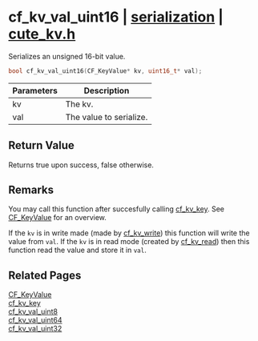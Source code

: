 # cf_kv_val_uint16 | [serialization](https://github.com/RandyGaul/cute_framework/blob/master/docs/serialization/README.md) | [cute_kv.h](https://github.com/RandyGaul/cute_framework/blob/master/include/cute_kv.h)

Serializes an unsigned 16-bit value.

```cpp
bool cf_kv_val_uint16(CF_KeyValue* kv, uint16_t* val);
```

Parameters | Description
--- | ---
kv | The kv.
val | The value to serialize.

## Return Value

Returns true upon success, false otherwise.

## Remarks

You may call this function after succesfully calling [cf_kv_key](https://github.com/RandyGaul/cute_framework/blob/master/docs/serialization/cf_kv_key.md). See [CF_KeyValue](https://github.com/RandyGaul/cute_framework/blob/master/docs/serialization/cf_keyvalue.md) for an overview.

If the `kv` is in write made (made by [cf_kv_write](https://github.com/RandyGaul/cute_framework/blob/master/docs/serialization/cf_kv_write.md)) this function will write the value from `val`. If the `kv` is in read mode
(created by [cf_kv_read](https://github.com/RandyGaul/cute_framework/blob/master/docs/serialization/cf_kv_read.md)) then this function read the value and store it in `val`.

## Related Pages

[CF_KeyValue](https://github.com/RandyGaul/cute_framework/blob/master/docs/serialization/cf_keyvalue.md)  
[cf_kv_key](https://github.com/RandyGaul/cute_framework/blob/master/docs/serialization/cf_kv_key.md)  
[cf_kv_val_uint8](https://github.com/RandyGaul/cute_framework/blob/master/docs/serialization/cf_kv_val_uint8.md)  
[cf_kv_val_uint64](https://github.com/RandyGaul/cute_framework/blob/master/docs/serialization/cf_kv_val_uint64.md)  
[cf_kv_val_uint32](https://github.com/RandyGaul/cute_framework/blob/master/docs/serialization/cf_kv_val_uint32.md)  
